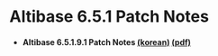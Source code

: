 # Altibase 6.5.1 Patch Notes

- #### Altibase 6.5.1.9.1 Patch Notes [(korean)](https://github.com/ALTIBASE/Documents/blob/master/PatchNotes/Altibase_6.5.1/kor/Altibase_6_5_1_9_1_Patch_Notes.md) [(pdf)](https://github.com/ALTIBASE/Documents/blob/master/PatchNotes/Altibase_6.5.1/kor/PDF/Altibase_6_5_1_9_1_Patch_Notes.pdf)